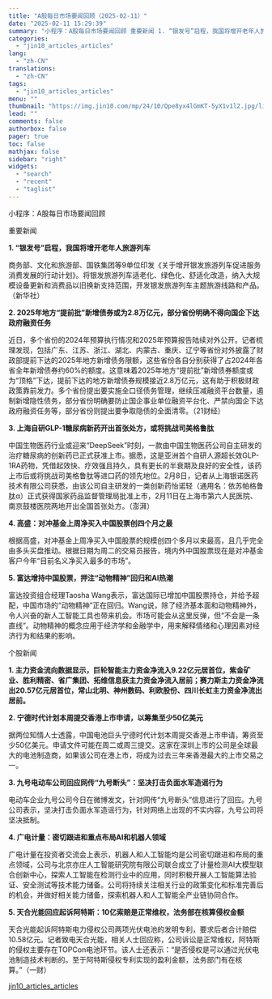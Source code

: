 ```yaml
---
title: "A股每日市场要闻回顾（2025-02-11）"
date: "2025-02-11 15:29:39"
summary: "小程序：A股每日市场要闻回顾 重要新闻 1. “银发号”启程，我国将增开老年人旅游列车 商务部、文化..."
categories:
  - "jin10_articles_articles"
lang:
  - "zh-CN"
translations:
  - "zh-CN"
tags:
  - "jin10_articles_articles"
menu: ""
thumbnail: "https://img.jin10.com/mp/24/10/Qpe8yx4lGmKT-5yX1v1l2.jpg/lite"
lead: ""
comments: false
authorbox: false
pager: true
toc: false
mathjax: false
sidebar: "right"
widgets:
  - "search"
  - "recent"
  - "taglist"
---
```


小程序：A股每日市场要闻回顾

重要新闻

**1. “银发号”启程，我国将增开老年人旅游列车**

商务部、文化和旅游部、国铁集团等9单位印发《关于增开银发旅游列车促进服务消费发展的行动计划》。将银发旅游列车适老化、绿色化、舒适化改造，纳入大规模设备更新和消费品以旧换新支持范围，开发银发旅游列车主题旅游线路和产品。（新华社）

**2. 2025年地方“提前批”新增债券或为2.8万亿元，部分省份明确不得向国企下达政府融资任务**

近日，多个省份的2024年预算执行情况和2025年预算报告陆续对外公开。记者梳理发现，包括广东、江苏、浙江、湖北、内蒙古、重庆、辽宁等省份对外披露了财政部提前下达的2025年地方新增债务限额，这些省份各自分别获得了占2024年各省全年新增债券约60%的额度。这意味着2025年地方“提前批”新增债券额度或为“顶格”下达，提前下达的地方新增债券规模接近2.8万亿元，这有助于积极财政政策靠前发力。多个省份提出要实施全口径债务管理，继续压减融资平台数量，遏制新增隐性债务，部分省份明确要防止国企事业单位融资平台化、严禁向国企下达政府融资任务等，部分省份则提出要争取隐债的全面清零。（21财经）

**3. 上海自研GLP-1糖尿病新药开出首张处方，或将挑战司美格鲁肽**

中国生物医药行业或迎来“DeepSeek”时刻，一款由中国生物医药公司自主研发的治疗糖尿病的创新药已正式获准上市。据悉，这是亚洲首个自研人源超长效GLP-1RA药物，凭借起效快、疗效强且持久，具有更长的半衰期及良好的安全性，该药上市后或将挑战司美格鲁肽等进口药的领先地位。2月8日，记者从上海银诺医药技术有限公司获悉，由该公司自主研发的一类创新药怡诺轻（通用名：依苏帕格鲁肽α）正式获得国家药品监督管理局批准上市，2月11日在上海市第六人民医院、南京鼓楼医院两地开出全国首张处方。（澎湃）

**4. 高盛：对冲基金上周净买入中国股票创四个月之最**

根据高盛，对冲基金上周净买入中国股票的规模创四个多月以来最高，且几乎完全由多头买盘推动。根据日期为周二的交易员报告，境内外中国股票现在是对冲基金客户今年“目前名义净买入最多的市场”。

**5. 富达增持中国股票，押注“动物精神”回归和AI热潮**

富达投资组合经理Taosha Wang表示，富达国际已增加中国股票持仓，并给予超配，中国市场的“动物精神”正在回归。Wang说，除了经济基本面和动物精神外，令人兴奋的新人工智能工具也带来机会。市场可能会从这里反弹，但“不会是一条直线”。动物精神的概念应用于经济学和金融学中，用来解释情绪和心理因素对经济行为和结果的影响。

个股新闻

**1. 主力资金流向数据显示，巨轮智能主力资金净流入9.22亿元居首位，紫金矿业、胜利精密、省广集团、拓维信息获主力资金净流入居前；赛力斯主力资金净流出20.57亿元居首位，常山北明、神州数码、利欧股份、四川长虹主力资金净流出居前。**

**2. 宁德时代计划本周提交香港上市申请，以筹集至少50亿美元**

据两位知情人士透露，中国电池巨头宁德时代计划本周提交香港上市申请，筹资至少50亿美元。申请文件可能在周二或周三提交。这家在深圳上市的公司是全球最大的电池制造商，如果该公司在港上市，将成为过去三年来香港最大的上市交易之一。

**3. 九号电动车公司回应网传“九号断头”：坚决打击负面水军造谣行为**

电动车企业九号公司今日在微博发文，针对网传“九号断头”信息进行了回应。九号公司表示，坚决打击负面水军造谣行为，针对网络上出现的不实内容，九号公司将坚决抵制。

**4. 广电计量：密切跟进和重点布局AI和机器人领域**

广电计量在投资者交流会上表示，机器人和人工智能均是公司密切跟进和布局的重点领域，公司与北京亦庄人工智能研究院有限公司联合成立了计量检测AI大模型联合创新中心，探索人工智能在检测行业中的应用，同时积极开展人工智能算法验证、安全测试等技术能力储备。公司将持续关注相关行业的政策变化和标准完善后的机会，并做好相关能力储备，探索机器人和人工智能全产业链协同合作。

**5. 天合光能回应起诉阿特斯：10亿索赔是正常维权，法务部在核算侵权金额**

天合光能起诉阿特斯电力侵权公司两项光伏电池的发明专利，要求后者合计赔偿10.58亿元。记者致电天合光能，相关人士回应称，公司诉讼是正常维权，阿特斯的侵权主要存在TOPCon电池环节。该人士还表示：“是否侵权是可以通过光伏电池制造技术判断的。至于阿特斯侵权专利实现的盈利金额，法务部门有在核算。”（一财）

[jin10_articles_articles](https://xnews.jin10.com/details/162591)

